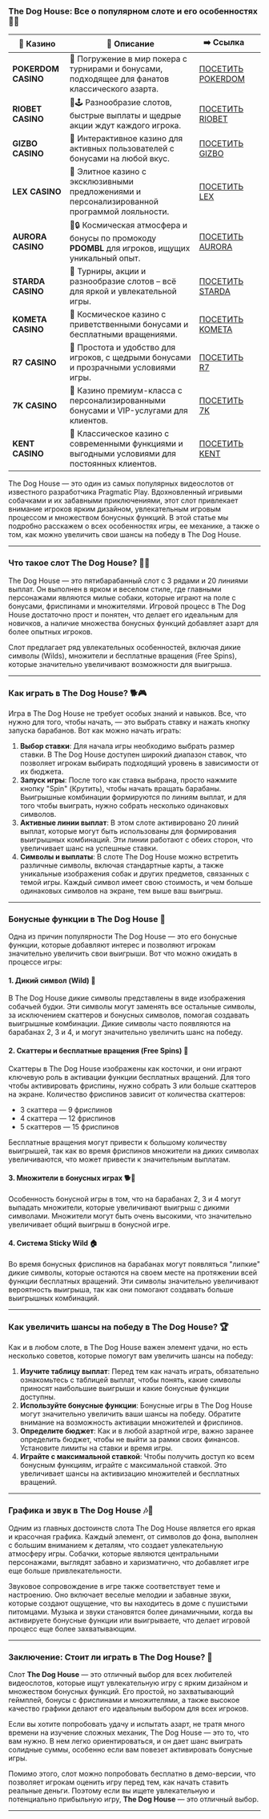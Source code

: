 ### **The Dog House: Все о популярном слоте и его особенностях 🐾🎰**
| 🎰 Казино           | 📜 Описание                                                                                       | ➡️ Ссылка                                                                                          |   |
| ------------------- | ------------------------------------------------------------------------------------------------- | -------------------------------------------------------------------------------------------------- | - |
| **POKERDOM CASINO** | 🎲 Погружение в мир покера с турнирами и бонусами, подходящее для фанатов классического азарта.   | [ПОСЕТИТЬ POKERDOM](https://brandplay.link/FwVc4f)                                                 |   |
| **RIOBET CASINO**   | 🌟🕹️ Разнообразие слотов, быстрые выплаты и щедрые акции ждут каждого игрока.                    | [ПОСЕТИТЬ RIOBET](https://brandplay.link/TnjsxFvH)                                                 |   |
| **GIZBO CASINO**    | 🚀 Интерактивное казино для активных пользователей с бонусами на любой вкус.                      | [ПОСЕТИТЬ GIZBO](https://brandplay.link/rvzLrVLp)                                                  |   |
| **LEX CASINO**      | 🎰 Элитное казино с эксклюзивными предложениями и персонализированной программой лояльности.      | [ПОСЕТИТЬ LEX](https://brandplay.link/VMqNXPFs)                                                    |   |
| **AURORA CASINO**   | 🌌🔒 Космическая атмосфера и бонусы по промокоду **PDOMBL** для игроков, ищущих уникальный опыт. | [ПОСЕТИТЬ AURORA](https://10trafic-stat2.com/click/668546556bcc6313411604bc/6766/13031/subaccount) |   |
| **STARDA CASINO**   | 🌠 Турниры, акции и разнообразие слотов – всё для яркой и увлекательной игры.                     | [ПОСЕТИТЬ STARDA](https://brandplay.link/HDcDrxLk)                                                 |   |
| **KOMETA CASINO**   | 💫 Космическое казино с приветственными бонусами и бесплатными вращениями.                        | [ПОСЕТИТЬ KOMETA](https://brandplay.link/jHzFFYGv)                                                 |   |
| **R7 CASINO**       | 🎯 Простота и удобство для игроков, с щедрыми бонусами и прозрачными условиями игры.              | [ПОСЕТИТЬ R7](https://brandplay.link/dByFXP7h)                                                     |   |
| **7K CASINO**       | 💎 Казино премиум-класса с персонализированными бонусами и VIP-услугами для клиентов.             | [ПОСЕТИТЬ 7K](https://brandplay.link/dd46bNgD)                                                     |   |
| **KENT CASINO**     | 🎲 Классическое казино с современными функциями и выгодными условиями для постоянных клиентов.    | [ПОСЕТИТЬ KENT](https://brandplay.link/XRH1g6Vb)      
The Dog House — это один из самых популярных видеослотов от известного разработчика Pragmatic Play. Вдохновленный игривыми собачками и их забавными приключениями, этот слот привлекает внимание игроков ярким дизайном, увлекательным игровым процессом и множеством бонусных функций. В этой статье мы подробно расскажем о всех особенностях игры, ее механике, а также о том, как можно увеличить свои шансы на победу в The Dog House.

***

### **Что такое слот The Dog House? 🐶🎲**

The Dog House — это пятибарабанный слот с 3 рядами и 20 линиями выплат. Он выполнен в ярком и веселом стиле, где главными персонажами являются милые собаки, которые играют на поле с бонусами, фриспинами и множителями. Игровой процесс в The Dog House достаточно прост и понятен, что делает его идеальным для новичков, а наличие множества бонусных функций добавляет азарт для более опытных игроков.

Слот предлагает ряд увлекательных особенностей, включая дикие символы (Wilds), множители и бесплатные вращения (Free Spins), которые значительно увеличивают возможности для выигрыша.

***

### **Как играть в The Dog House? 🐕🎮**

Игра в The Dog House не требует особых знаний и навыков. Все, что нужно для того, чтобы начать, — это выбрать ставку и нажать кнопку запуска барабанов. Вот как можно начать играть:

1. **Выбор ставки**: Для начала игры необходимо выбрать размер ставки. В The Dog House доступен широкий диапазон ставок, что позволяет игрокам выбирать подходящий уровень в зависимости от их бюджета.
2. **Запуск игры**: После того как ставка выбрана, просто нажмите кнопку "Spin" (Крутить), чтобы начать вращать барабаны. Выигрышные комбинации формируются по линиям выплат, и для того чтобы выиграть, нужно собрать несколько одинаковых символов.
3. **Активные линии выплат**: В этом слоте активировано 20 линий выплат, которые могут быть использованы для формирования выигрышных комбинаций. Эти линии работают с обеих сторон, что увеличивает шанс на успешные ставки.
4. **Символы и выплаты**: В слоте The Dog House можно встретить различные символы, включая стандартные карты, а также уникальные изображения собак и других предметов, связанных с темой игры. Каждый символ имеет свою стоимость, и чем больше одинаковых символов на экране, тем выше ваш выигрыш.

***

### **Бонусные функции в The Dog House 🎁**

Одна из причин популярности The Dog House — это его бонусные функции, которые добавляют интерес и позволяют игрокам значительно увеличить свои выигрыши. Вот что можно ожидать в процессе игры:

#### **1. Дикий символ (Wild) 🦴**

В The Dog House дикие символы представлены в виде изображения собачьей будки. Эти символы могут заменять все остальные символы, за исключением скаттеров и бонусных символов, помогая создавать выигрышные комбинации. Дикие символы часто появляются на барабанах 2, 3 и 4, и могут значительно увеличить шанс на победу.

#### **2. Скаттеры и бесплатные вращения (Free Spins) 🎰**

Скаттеры в The Dog House изображены как косточки, и они играют ключевую роль в активации функции бесплатных вращений. Для того чтобы активировать фриспины, нужно собрать 3 или больше скаттеров на экране. Количество фриспинов зависит от количества скаттеров:

* 3 скаттера — 9 фриспинов
* 4 скаттера — 12 фриспинов
* 5 скаттеров — 15 фриспинов

Бесплатные вращения могут привести к большому количеству выигрышей, так как во время фриспинов множители на диких символах увеличиваются, что может привести к значительным выплатам.

#### **3. Множители в бонусных играх 🐕💸**

Особенность бонусной игры в том, что на барабанах 2, 3 и 4 могут выпадать множители, которые увеличивают выигрыш с дикими символами. Множители могут быть очень высокими, что значительно увеличивает общий выигрыш в бонусной игре.

#### **4. Система Sticky Wild 🏠**

Во время бонусных фриспинов на барабанах могут появляться "липкие" дикие символы, которые остаются на своем месте на протяжении всей функции бесплатных вращений. Эти символы значительно увеличивают вероятность выигрыша, так как они помогают создавать больше выигрышных комбинаций.

***

### **Как увеличить шансы на победу в The Dog House? 🏆**

Как и в любом слоте, в The Dog House важен элемент удачи, но есть несколько советов, которые помогут вам увеличить шансы на победу:

1. **Изучите таблицу выплат**: Перед тем как начать играть, обязательно ознакомьтесь с таблицей выплат, чтобы понять, какие символы приносят наибольшие выигрыши и какие бонусные функции доступны.
2. **Используйте бонусные функции**: Бонусные игры в The Dog House могут значительно увеличить ваши шансы на победу. Обратите внимание на возможность активации множителей и фриспинов.
3. **Определите бюджет**: Как и в любой азартной игре, важно заранее определить бюджет, чтобы не выйти за рамки своих финансов. Установите лимиты на ставки и время игры.
4. **Играйте с максимальной ставкой**: Чтобы получить доступ ко всем бонусным функциям, играйте с максимальной ставкой. Это увеличивает шансы на активизацию множителей и бесплатных вращений.

***

### **Графика и звук в The Dog House 🎶🎨**

Одним из главных достоинств слота The Dog House является его яркая и красочная графика. Каждый элемент, от символов до фона, выполнен с большим вниманием к деталям, что создает увлекательную атмосферу игры. Собачки, которые являются центральными персонажами, выглядят забавно и харизматично, что добавляет игре еще больше привлекательности.

Звуковое сопровождение в игре также соответствует теме и настроению. Оно включает веселые мелодии и забавные звуки, которые создают ощущение, что вы находитесь в доме с пушистыми питомцами. Музыка и звуки становятся более динамичными, когда вы активируете бонусные функции или выигрываете, что делает игровой процесс еще более захватывающим.

***

### **Заключение: Стоит ли играть в The Dog House? 🐾**

Слот **The Dog House** — это отличный выбор для всех любителей видеослотов, которые ищут увлекательную игру с ярким дизайном и множеством бонусных функций. Его простой, но захватывающий геймплей, бонусы с фриспинами и множителями, а также высокое качество графики делают его идеальным выбором для всех игроков.

Если вы хотите попробовать удачу и испытать азарт, не тратя много времени на изучение сложных механик, The Dog House — это то, что вам нужно. В нем легко ориентироваться, и он дает шанс выиграть солидные суммы, особенно если вам повезет активировать бонусные игры.

Помимо этого, слот можно попробовать бесплатно в демо-версии, что позволяет игрокам оценить игру перед тем, как начать ставить реальные деньги. Поэтому если вы ищете увлекательную и потенциально прибыльную игру, **The Dog House** — это отличный выбор.

***
